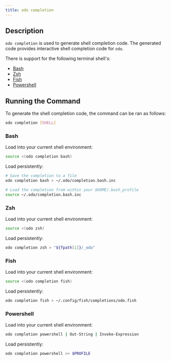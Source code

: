 ```yaml
---
title: odo completion
---
```


## Description

`odo completion` is used to generate shell completion code. The generated code provides interactive shell completion code for `odo`.

There is support for the following terminal shell's:
- [Bash](https://www.gnu.org/software/bash/)
- [Zsh](https://ohmyz.sh/)
- [Fish](https://fishshell.com/)
- [Powershell](https://docs.microsoft.com/en-us/powershell/)

## Running the Command

To generate the shell completion code, the command can be ran as follows:

```sh
odo completion [SHELL]
```

### Bash

Load into your current shell environment:

```sh
source <(odo completion bash)
```

Load persistently:

```sh
# Save the completion to a file
odo completion bash > ~/.odo/completion.bash.inc

# Load the completion from within your $HOME/.bash_profile
source ~/.odo/completion.bash.inc
```

### Zsh

Load into your current shell environment:

```sh
source <(odo zsh)
```

Load persistently:

```sh
odo completion zsh > "${fpath[1]}/_odo"
```

### Fish

Load into your current shell environment:

```sh
source <(odo completion fish)
```

Load persistently:

```sh
odo completion fish > ~/.config/fish/completions/odo.fish
```

### Powershell

Load into your current shell environment:

```sh
odo completion powershell | Out-String | Invoke-Expression
```

Load persistently:

```sh
odo completion powershell >> $PROFILE
```
